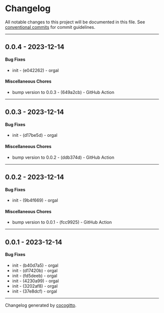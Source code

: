 # Changelog
All notable changes to this project will be documented in this file. See [conventional commits](https://www.conventionalcommits.org/) for commit guidelines.

- - -
## 0.0.4 - 2023-12-14
#### Bug Fixes
- init - (e042262) - orgal
#### Miscellaneous Chores
- bump version to 0.0.3 - (649a2cb) - GitHub Action
- - -

## 0.0.3 - 2023-12-14
#### Bug Fixes
- init - (d17be5d) - orgal
#### Miscellaneous Chores
- bump version to 0.0.2 - (ddb374d) - GitHub Action
- - -

## 0.0.2 - 2023-12-14
#### Bug Fixes
- init - (9b4f669) - orgal
#### Miscellaneous Chores
- bump version to 0.0.1 - (fcc9925) - GitHub Action
- - -

## 0.0.1 - 2023-12-14
#### Bug Fixes
- init - (b40d7a5) - orgal
- init - (d17420b) - orgal
- init - (fd5deeb) - orgal
- init - (4230a99) - orgal
- init - (3202af8) - orgal
- init - (37e8dcf) - orgal
- - -

Changelog generated by [cocogitto](https://github.com/cocogitto/cocogitto).